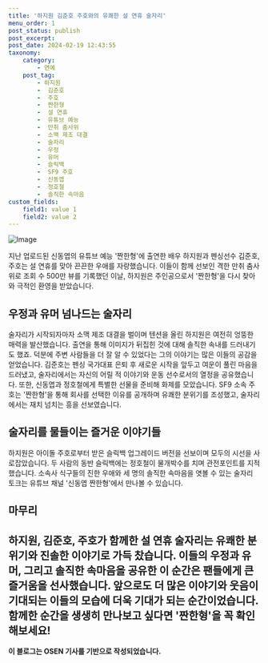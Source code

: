 ```yaml
---
title: '하지원 김준호 주호와의 유쾌한 설 연휴 술자리'
menu_order: 1
post_status: publish
post_excerpt: 
post_date: 2024-02-19 12:43:55
taxonomy:
    category:
        - 연예
    post_tag:
        - 하지원
        -  김준호
        -  주호
        -  짠한형
        -  설 연휴
        -  유튜브 예능
        -  만취 춤사위
        -  소맥 제조 대결
        -  술자리
        -  우정
        -  유머
        -  슬릭백
        -  SF9 주호
        -  신동엽
        -  정호철
        -  솔직한 속마음
custom_fields:
    field1: value 1
    field2: value 2
---
```


![Image](https://ssl.pstatic.net/mimgnews/image/109/2024/02/13/0005016977_001_20240213101502801.jpg?type=w540)

지난 업로드된 신동엽의 유튜브 예능 '짠한형'에 출연한 배우 하지원과 펜싱선수 김준호, 주호는 설 연휴를 맞아 끈끈한 우애를 자랑했습니다. 이들이 함께 선보인 격한 만취 춤사위로 조회 수 500만 뷰를 기록했던 이날, 하지원은 주인공으로서 '짠한형'을 다시 찾아와 극적인 환영을 받았습니다.
## 우정과 유머 넘나드는 술자리
술자리가 시작되자마자 소맥 제조 대결을 벌이며 텐션을 올린 하지원은 여전히 엉뚱한 매력을 발산했습니다. 출연을 통해 이미지가 뒤집힌 것에 대해 솔직한 속내를 드러내기도 했죠. 덕분에 주변 사람들을 더 잘 알 수 있었다는 그의 이야기는 많은 이들의 공감을 얻었습니다. 
김준호는 펜싱 국가대표 은퇴 후 새로운 시작을 앞두고 여운이 풀린 마음을 드러냈고, 술자리에서는 자신의 어릴 적 이야기와 운동 선수로서의 열정을 공유했습니다. 또한, 신동엽과 정호철에게 특별한 선물을 준비해 화제를 모았습니다. SF9 소속 주호는 '짠한형'을 통해 회사를 선택한 이유를 공개하며 유쾌한 분위기를 조성했고, 술자리에서는 재치 넘치는 흥을 선보였습니다.
## 술자리를 물들이는 즐거운 이야기들
하지원은 아이돌 주호로부터 받은 슬릭백 업그레이드 버전을 선보이며 모두의 시선을 사로잡았습니다. 두 사람의 동반 슬릭백에는 정호철이 물개박수를 치며 관전포인트를 지적했습니다. 소속사 식구들의 진한 우애와 세 명의 솔직한 속마음을 엿볼 수 있는 술자리 토크는 유튜브 채널 '신동엽 짠한형'에서 만나볼 수 있습니다.
## 마무리
하지원, 김준호, 주호가 함께한 설 연휴 술자리는 유쾌한 분위기와 진솔한 이야기로 가득 찼습니다. 이들의 우정과 유머, 그리고 솔직한 속마음을 공유한 이 순간은 팬들에게 큰 즐거움을 선사했습니다. 앞으로도 더 많은 이야기와 웃음이 기대되는 이들의 모습에 더욱 기대가 되는 순간이었습니다. 함께한 순간을 생생히 만나보고 싶다면 '짠한형'을 꼭 확인해보세요!
--- 
**이 블로그는 OSEN 기사를 기반으로 작성되었습니다.**

